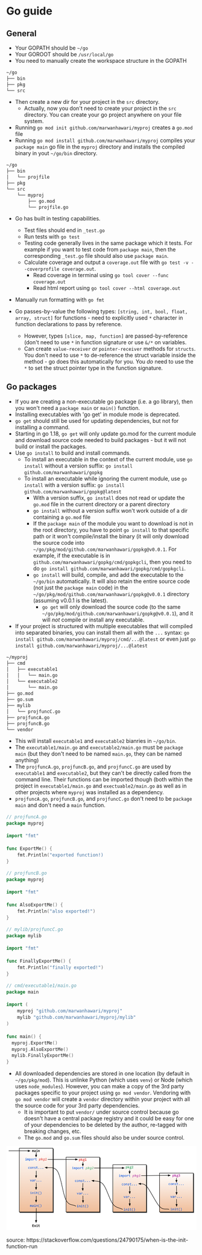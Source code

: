 # Go guide

## General
* Your GOPATH should be `~/go`
* Your GOROOT should be `/usr/local/go`
* You need to manually create the workspace structure in the GOPATH
```
~/go
├── bin
├── pkg
└── src
```
* Then create a new dir for your project in the `src` directory.
  * Actually, now you don't need to create your project in the `src` directory. You can create your go project anywhere on your file system.
* Running `go mod init github.com/marwanhawari/myproj` creates a `go.mod` file
* Running `go mod install github.com/marwanhawari/myproj` compiles your `package main` go file in the `myproj` directory and installs the compiled binary in yout `~/go/bin` directory.

```
~/go
├── bin
│   └── projfile
├── pkg
└── src
    └── myproj
        ├── go.mod
        └── projfile.go
```

* Go has built in testing capabilities.
  * Test files should end in `_test.go`
  * Run tests with `go test`
  * Testing code generally lives in the same package which it tests. For example if you want to test code from `package main`, then the corresponding `_test.go` file should also use `package main`.
  * Calculate coverage and output a `coverage.out` file with `go test -v --coverprofile coverage.out`.
    * Read coverage in terminal using `go tool cover --func coverage.out`
    * Read html report using `go tool cover --html coverage.out`

* Manually run formatting with `go fmt`
* Go passes-by-value the following types: `[string, int, bool, float, array, struct]` for functions - need to explicitly used `*` character in function declarations to pass by reference.
  * However, types `[slice, map, function]` are passed-by-reference (don't need to use `*` in function signature or use `&/*` on variables.
  * Can create `value-receiver` _or_ `pointer-receiver` methods for `structs`. You don't need to use `*` to de-reference the struct variable inside the method - go does this automatically for you. You _do_ need to use the `*` to set the struct pointer type in the function signature.

## Go packages

* If you are creating a non-executable go package (i.e. a go library), then you won't need a `package main` or `main()` function.
* Installing executables with 'go get' in module mode is deprecated.
* `go get` should still be used for updating dependencies, but not for installing a command.
* Starting in go 1.18, `go get` will only update go.mod for the current module and download source code needed to build packages - but it will not build or install the packages.
* Use `go install` to build and install commands.
  * To install an executable in the context of the current module, use `go install` without a version suffix: `go install github.com/marwanhawari/gopkg`
  * To install an executable while ignoring the current module, use `go install` with a version suffix: `go install github.com/marwanhawari/gopkg@latest`
    * With a version suffix, `go install` does not read or update the `go.mod` file in the current directory or a parent directory
    * `go install` without a version suffix won't work outside of a dir containing a `go.mod` file
    * If the `package main` of the module you want to download is not in the root directory, you have to point `go install` to that specific path or it won't compile/install the binary (it will only download the source code into `~/go/pkg/mod/github.com/marwanhawari/gopkg@v0.0.1`. For example, if the executable is in `github.com/marwanhawari/gopkg/cmd/gopkgcli`, then you need to do `go install github.com/marwanhawari/gopkg/cmd/gopkgcli`.
    * `go install` will build, compile, and add the executable to the `~/go/bin` automatically. It will also retain the entire source code (not just the `package main` code) in the `~/go/pkg/mod/github.com/marwanhawari/gopkg@v0.0.1` directory (assuming v0.0.1 is the latest).
      * `go get` will only download the source code (to the same `~/go/pkg/mod/github.com/marwanhawari/gopkg@v0.0.1`), and it will _not_ compile or install any executable.
* If your project is structured with multiple executables that will compiled into separated binaries, you can install them all with the `...` syntax: `go install github.com/marwanhawari/myproj/cmd/...@latest` or even just `go install github.com/marwanhawari/myproj/...@latest`
```
~/myproj
├── cmd
│   ├── executable1
│   │   └── main.go
│   └── executable2
│       └── main.go
├── go.mod
├── go.sum
├── mylib
│   └── projfuncC.go
├── projfuncA.go
├── projfuncB.go
└── vendor
```
* This will install `executable1` and `executable2` bianries in `~/go/bin`.
* The `executable1/main.go` and `executable2/main.go` must be `package main` (but they don't need to be named `main.go`, they can be named anything)
* The `projfuncA.go`, `projfuncB.go`, and `projfuncC.go` are used by `executable1` and `executable2`, but they can't be directly called from the command line. Their functions can be imported though (both within the project in `executable1/main.go` and `exectuable2/main.go` as well as in other projects where `myproj` was installed as a dependency.
* `projfuncA.go`, `projfuncB.go`, and `projfuncC.go` don't need to be `package main` and don't need a `main` function.

```go
// projfuncA.go
package myproj

import "fmt"

func ExportMe() {
    fmt.Println("exported function!)
}
```

```go
// projfuncB.go
package myproj

import "fmt"

func AlsoExportMe() {
    fmt.Println("also exported!")
}
```

```go
// mylib/projfuncC.go
package mylib

import "fmt"

func FinallyExportMe() {
	fmt.Println("finally exported!")
}
```

```go
// cmd/executable1/main.go
package main

import (
	myproj "github.com/marwanhawari/myproj"
	mylib "github.com/marwanhawari/myproj/mylib"
)

func main() {
  myproj.ExportMe()
  myproj.AlsoExportMe()
  mylib.FinallyExportMe()
}
```

* All downloaded dependencies are stored in one location (by default in `~/go/pkg/mod`). This is unlinke Python (which uses `venv`) or Node (which uses `node_modules`). However, you can make a copy of the 3rd party packages specific to your project using `go mod vendor`. Vendoring with `go mod vendor` will create a `vendor` directory within your project with all the source code for your 3rd party dependencies.
  * It is important to put `vendor/` under source control because go doesn't have a central package registry and it could be easy for one of your dependencies to be deleted by the author, re-tagged with breaking changes, etc.
  * The `go.mod` and `go.sum` files should also be under source control.



<p align="center">
  <img src="https://github.com/marwanhawari/guides/blob/main/images/go-imports.png" alt="go-imports" width="700"/>
</p>
source: https://stackoverflow.com/questions/24790175/when-is-the-init-function-run
